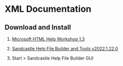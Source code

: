 # XML Documentation

## Download and Install

1. [Microsoft HTML Help Workshop 1.3](https://www.helpandmanual.com/download/htmlhelp.exe)

2. [Sandcastle Help File Builder and Tools v2022.1.22.0](https://github.com/EWSoftware/SHFB/releases/download/v2022.1.22.0/SHFBInstaller_v2022.1.22.0.zip)

3. Start > Sandcastle Help File Builder GUI